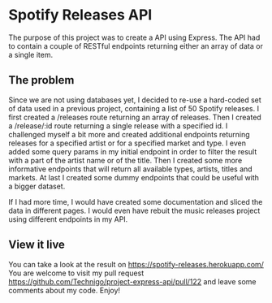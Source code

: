 # Spotify Releases API

The purpose of this project was to create a API using Express. The API had to contain a couple of RESTful endpoints returning either an array of data or a single item.

## The problem

Since we are not using databases yet, I decided to re-use a hard-coded set of data used in a previous project, containing a list of 50 Spotify releases.
I first created a /releases route returning an array of releases.
Then I created a /release/:id route returning a single release with a specified id.
I challenged myself a bit more and created additional endpoints returning releases for a specified artist or for a specified market and type. I even added some query params in my initial endpoint in order to filter the result with a part of the artist name or of the title.
Then I created some more informative endpoints that will return all available types, artists, titles and markets.
At last I created some dummy endpoints that could be useful with a bigger dataset.

If I had more time, I would have created some documentation and sliced the data in different pages. I would even have rebuit the music releases project using different endpoints in my API. 

## View it live

You can take a look at the result on https://spotify-releases.herokuapp.com/
You are welcome to visit my pull request https://github.com/Technigo/project-express-api/pull/122 and leave some comments about my code.
Enjoy!
